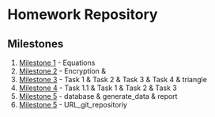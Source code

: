 # Homework Repository

## Milestones

1. [Milestone 1](milestone_1) - Equations
2. [Milestone 2](milestone_2) - Encryption & 
3. [Milestone 3](milestone_3) - Task 1 & Task 2 & Task 3 & Task 4 & triangle
4. [Milestone 4](milestone_4) - Task 1.1 & Task 1 & Task 2 & Task 3
5. [Milestone 5](milestone_5) - database & generate_data & report
6. [Milestone 5](milestone_6) - URL_git_repositoriy
